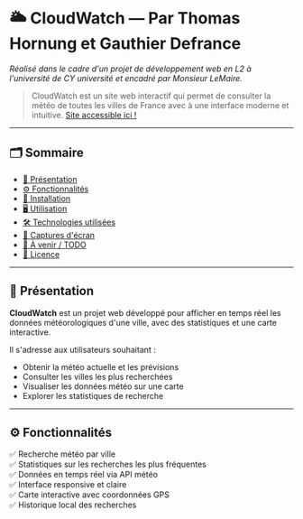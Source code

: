 # 🌥️ CloudWatch — Par Thomas Hornung et Gauthier Defrance

*Réalisé dans le cadre d'un projet de développement web en L2 à l'université de CY université et encadré par Monsieur LeMaire.*

> CloudWatch est un site web interactif qui permet de consulter la météo de toutes les villes de France avec à une interface moderne et intuitive.
[Site accessible ici !](https://hornung.alwaysdata.net)

---

## 🗂️ Sommaire

- [📌 Présentation](#-présentation)
- [⚙️ Fonctionnalités](#-fonctionnalités)
- [🚀 Installation](#-installation)
- [🖥️ Utilisation](#-utilisation)
- [🛠️ Technologies utilisées](#-technologies-utilisées)
- [📸 Captures d'écran](#-captures-décran)
- [🧪 À venir / TODO](#-à-venir--todo)
- [📄 Licence](#-licence)

---

## 📌 Présentation

**CloudWatch** est un projet web développé pour afficher en temps réel les données météorologiques d'une ville, avec des statistiques et une carte interactive.

Il s'adresse aux utilisateurs souhaitant :
- Obtenir la météo actuelle et les prévisions
- Consulter les villes les plus recherchées
- Visualiser les données météo sur une carte
- Explorer les statistiques de recherche

---

## ⚙️ Fonctionnalités

✅ Recherche météo par ville  
✅ Statistiques sur les recherches les plus fréquentes  
✅ Données en temps réel via API météo  
✅ Interface responsive et claire  
✅ Carte interactive avec coordonnées GPS  
✅ Historique local des recherches